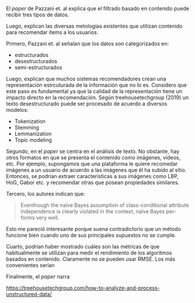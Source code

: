 El *paper* de Pazzani et. al explica que el filtrado basado en contenido puede recibir tres tipos de datos. 

Luego, explican las diversas metologías existentes que utilizan contenido para recomendar ítems a los usuarios. 

Primero, Pazzani et. al señalan que los datos son categorizados en:
* estructurados
* desestructurados
* semi-estructurados

Luego, explican que muchos sistemas recomendadores crean una representación estrcuturada de la información que no lo es. Considero que este paso es fundamental ya que la calidad de la representación tiene un impacto directo en la recomendación. Según treehousetechgroup (2019) un texto desestructurado puede ser procesado de acuerdo a diversos modelos:
* Tokenization
* Stemming
* Lemmanization
* Topic modeling

Segundo, en el *paper* se centra en el análisis de texto. No obstante, hay otros formatos en que se presenta el contenido como imágenes, videos, etc. Por ejemplo, supongamos que una plataforma le quiere recomedar imágenes a un usuario de acuerdo a las imágenes que él ha subido al sitio. Entonces, se podrían extraer características a sus imágenes como LBP, HoG, Gabor etc. y recomendar otras que posean propiedades similares. 


Tercero, los autores indican que:
> Eventhough the naïve Bayes assumption of class-conditional attribute independence is clearly violated in the context, naïve Bayes per-forms very well. 

Esto me pareció interesante porque suena contradictorio que un método funcione bien cuando uno de sus principales supuestos no se cumple. 

Cuarto, podrían haber mostrado cuáles son las métricas de que habitualmente se utilizan para medir el rendimiento de los algoritmos basados en contenido. Claramente no se pueden usar RMSE.
Los más convenientes serían 

Finalmente, el *paper* narra


https://treehousetechgroup.com/how-to-analyze-and-process-unstructured-data/